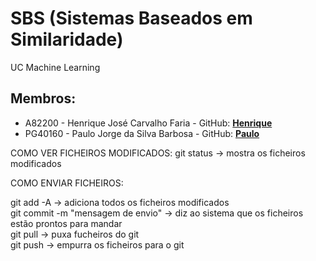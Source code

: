 # SBS (Sistemas Baseados em Similaridade)

UC Machine Learning 

## Membros: 
- A82200 - Henrique José Carvalho Faria -  GitHub: **[Henrique](https://github.com/henriquejosefaria)** 
- PG40160 - Paulo Jorge da Silva Barbosa -  GitHub: **[Paulo](https://github.com/pbarbosa-gh)** 

COMO VER FICHEIROS MODIFICADOS:
git status -> mostra os ficheiros modificados 

COMO ENVIAR FICHEIROS:

git add -A -> adiciona todos os ficheiros modificados  
git commit -m "mensagem de envio" -> diz ao sistema que os ficheiros estão prontos para mandar  
git pull -> puxa fucheiros do git  
git push -> empurra os ficheiros para o git  
